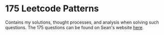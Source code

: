 # 175 Leetcode Patterns

Contains my solutions, thought processes, and analysis when solving such questions. The 175 questions can be found on Sean's website [here](https://seanprashad.com/leetcode-patterns/).
